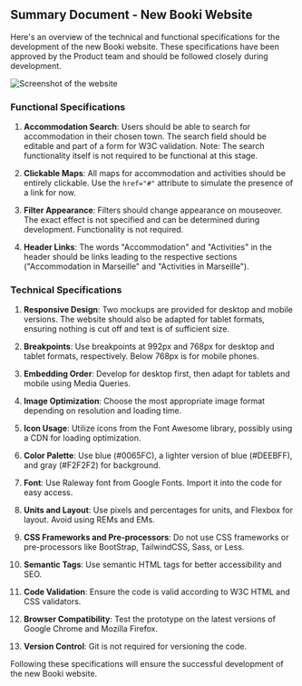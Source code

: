 ## Summary Document - New Booki Website

Here's an overview of the technical and functional specifications for the development of the new Booki website. These specifications have been approved by the Product team and should be followed closely during development.

![Screenshot of the website](https://user-images.githubusercontent.com/screenshot.png)




### Functional Specifications

1. **Accommodation Search**: Users should be able to search for accommodation in their chosen town. The search field should be editable and part of a form for W3C validation. Note: The search functionality itself is not required to be functional at this stage.

2. **Clickable Maps**: All maps for accommodation and activities should be entirely clickable. Use the `href="#"` attribute to simulate the presence of a link for now.

3. **Filter Appearance**: Filters should change appearance on mouseover. The exact effect is not specified and can be determined during development. Functionality is not required.

4. **Header Links**: The words "Accommodation" and "Activities" in the header should be links leading to the respective sections ("Accommodation in Marseille" and "Activities in Marseille").

### Technical Specifications

1. **Responsive Design**: Two mockups are provided for desktop and mobile versions. The website should also be adapted for tablet formats, ensuring nothing is cut off and text is of sufficient size.

2. **Breakpoints**: Use breakpoints at 992px and 768px for desktop and tablet formats, respectively. Below 768px is for mobile phones.

3. **Embedding Order**: Develop for desktop first, then adapt for tablets and mobile using Media Queries.

4. **Image Optimization**: Choose the most appropriate image format depending on resolution and loading time.

5. **Icon Usage**: Utilize icons from the Font Awesome library, possibly using a CDN for loading optimization.

6. **Color Palette**: Use blue (#0065FC), a lighter version of blue (#DEEBFF), and gray (#F2F2F2) for background.

7. **Font**: Use Raleway font from Google Fonts. Import it into the code for easy access.

8. **Units and Layout**: Use pixels and percentages for units, and Flexbox for layout. Avoid using REMs and EMs.

9. **CSS Frameworks and Pre-processors**: Do not use CSS frameworks or pre-processors like BootStrap, TailwindCSS, Sass, or Less.

10. **Semantic Tags**: Use semantic HTML tags for better accessibility and SEO.

11. **Code Validation**: Ensure the code is valid according to W3C HTML and CSS validators.

12. **Browser Compatibility**: Test the prototype on the latest versions of Google Chrome and Mozilla Firefox.

13. **Version Control**: Git is not required for versioning the code.

Following these specifications will ensure the successful development of the new Booki website.